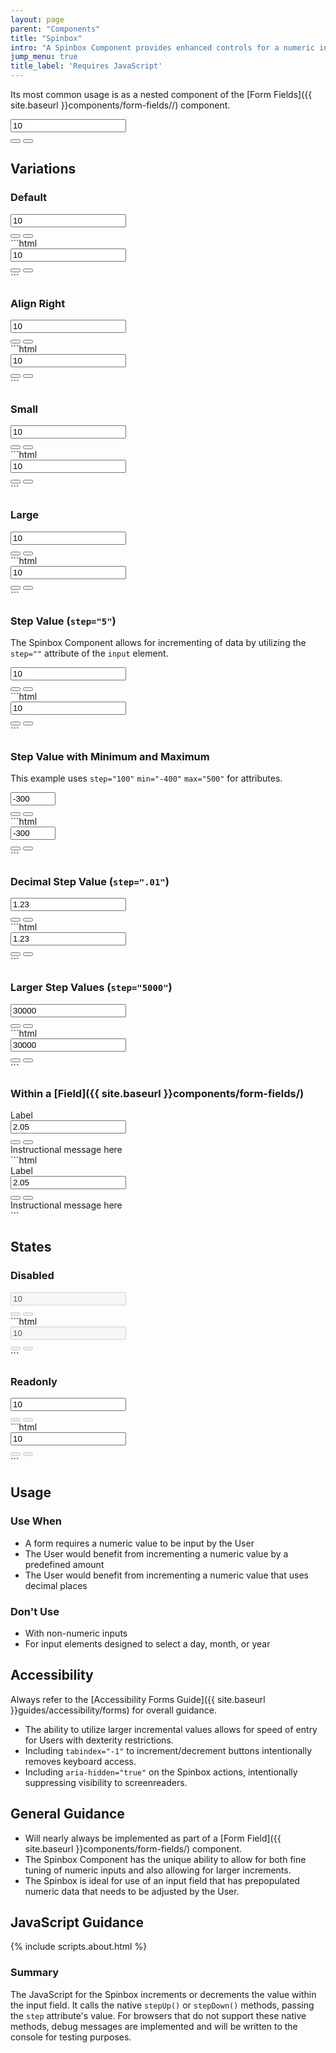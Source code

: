 ```yaml
---
layout: page
parent: "Components"
title: "Spinbox"
intro: "A Spinbox Component provides enhanced controls for a numeric input, designed to expedite data entry."
jump_menu: true
title_label: 'Requires JavaScript'
---
```


Its most common usage is as a nested component of the [Form Fields]({{ site.baseurl }}components/form-fields//) component.

<div class="ds-preview">
  <div class="fsa-spinbox">
    <div class="fsa-spinbox__number">
      <input class="fsa-input fsa-spinbox__input" id="lorem-ipsum-amount__1234sdfbu" name="lorem-ipsum-amount__1234sdfbu" type="number" value="10">
    </div>
    <div class="fsa-spinbox__actions" aria-hidden="true">
      <button tabindex="-1" class="fsa-spinbox__btn fsa-spinbox__btn--increment" type="button" data-behavior="spinbox-spin" title="Increase"></button>
      <button tabindex="-1" class="fsa-spinbox__btn fsa-spinbox__btn--decrement" type="button" data-behavior="spinbox-spin" title="Decrease"></button>
    </div>
  </div>
</div>

## Variations

### Default

<div class="ds-preview">
  <div class="fsa-spinbox">
    <div class="fsa-spinbox__number">
      <input class="fsa-input fsa-spinbox__input" id="lorem-ipsum-amount__hsus" name="lorem-ipsum-amount" type="number" value="10">
    </div>
    <div class="fsa-spinbox__actions" aria-hidden="true">
      <button tabindex="-1" class="fsa-spinbox__btn fsa-spinbox__btn--increment" type="button" data-behavior="spinbox-spin" title="Increase"></button>
      <button tabindex="-1" class="fsa-spinbox__btn fsa-spinbox__btn--decrement" type="button" data-behavior="spinbox-spin" title="Decrease"></button>
    </div>
  </div>
</div>
```html
<div class="fsa-spinbox">
  <div class="fsa-spinbox__number">
    <input class="fsa-input fsa-spinbox__input" id="lorem-ipsum-amount__hsus" name="lorem-ipsum-amount" type="number" value="10">
  </div>
  <div class="fsa-spinbox__actions" aria-hidden="true">
    <button tabindex="-1" class="fsa-spinbox__btn fsa-spinbox__btn--increment" type="button" data-behavior="spinbox-spin" title="Increase"></button>
    <button tabindex="-1" class="fsa-spinbox__btn fsa-spinbox__btn--decrement" type="button" data-behavior="spinbox-spin" title="Decrease"></button>
  </div>
</div>
```

### Align Right

<div class="ds-preview">
  <div class="fsa-spinbox fsa-spinbox--right">
    <div class="fsa-spinbox__number">
      <input class="fsa-input fsa-spinbox__input" id="lorem-ipsum-amount__9ssd" name="lorem-ipsum-amount" type="number" value="10">
    </div>
    <div class="fsa-spinbox__actions" aria-hidden="true">
      <button tabindex="-1" class="fsa-spinbox__btn fsa-spinbox__btn--increment" type="button" data-behavior="spinbox-spin" title="Increase"></button>
      <button tabindex="-1" class="fsa-spinbox__btn fsa-spinbox__btn--decrement" type="button" data-behavior="spinbox-spin" title="Decrease"></button>
    </div>
  </div>
</div>
```html
<div class="fsa-spinbox fsa-spinbox--right">
  <div class="fsa-spinbox__number">
    <input class="fsa-input fsa-spinbox__input" id="lorem-ipsum-amount__9ssd" name="lorem-ipsum-amount" type="number" value="10">
  </div>
  <div class="fsa-spinbox__actions" aria-hidden="true">
    <button tabindex="-1" class="fsa-spinbox__btn fsa-spinbox__btn--increment" type="button" data-behavior="spinbox-spin" title="Increase"></button>
    <button tabindex="-1" class="fsa-spinbox__btn fsa-spinbox__btn--decrement" type="button" data-behavior="spinbox-spin" title="Decrease"></button>
  </div>
</div>
```

### Small

<div class="ds-preview">
  <div class="fsa-spinbox fsa-spinbox--small">
    <div class="fsa-spinbox__number">
      <input class="fsa-input fsa-input--small fsa-spinbox__input" id="lorem-ipsum-amount__445648" name="lorem-ipsum-amount__445648" type="number" value="10">
    </div>
    <div class="fsa-spinbox__actions" aria-hidden="true">
      <button tabindex="-1" class="fsa-spinbox__btn fsa-spinbox__btn--increment" type="button" data-behavior="spinbox-spin" title="Increase"></button>
      <button tabindex="-1" class="fsa-spinbox__btn fsa-spinbox__btn--decrement" type="button" data-behavior="spinbox-spin" title="Decrease"></button>
    </div>
  </div>
</div>
```html
<div class="fsa-spinbox fsa-spinbox--small">
  <div class="fsa-spinbox__number">
    <input class="fsa-input fsa-input--small fsa-spinbox__input" id="lorem-ipsum-amount__445648" name="lorem-ipsum-amount__445648" type="number" value="10">
  </div>
  <div class="fsa-spinbox__actions" aria-hidden="true">
    <button tabindex="-1" class="fsa-spinbox__btn fsa-spinbox__btn--increment" type="button" data-behavior="spinbox-spin" title="Increase"></button>
    <button tabindex="-1" class="fsa-spinbox__btn fsa-spinbox__btn--decrement" type="button" data-behavior="spinbox-spin" title="Decrease"></button>
  </div>
</div>
```

### Large

<div class="ds-preview">
  <div class="fsa-spinbox fsa-spinbox--large">
    <div class="fsa-spinbox__number">
      <input class="fsa-input fsa-input--large fsa-spinbox__input" id="lorem-ipsum-amount__64539781354" name="lorem-ipsum-amount__64539781354" type="number" value="10">
    </div>
    <div class="fsa-spinbox__actions" aria-hidden="true">
      <button tabindex="-1" class="fsa-spinbox__btn fsa-spinbox__btn--increment" type="button" data-behavior="spinbox-spin" title="Increase"></button>
      <button tabindex="-1" class="fsa-spinbox__btn fsa-spinbox__btn--decrement" type="button" data-behavior="spinbox-spin" title="Decrease"></button>
    </div>
  </div>
</div>
```html
<div class="fsa-spinbox fsa-spinbox--large">
  <div class="fsa-spinbox__number">
    <input class="fsa-input fsa-input--large fsa-spinbox__input" id="lorem-ipsum-amount__64539781354" name="lorem-ipsum-amount__64539781354" type="number" value="10">
  </div>
  <div class="fsa-spinbox__actions" aria-hidden="true">
    <button tabindex="-1" class="fsa-spinbox__btn fsa-spinbox__btn--increment" type="button" data-behavior="spinbox-spin" title="Increase"></button>
    <button tabindex="-1" class="fsa-spinbox__btn fsa-spinbox__btn--decrement" type="button" data-behavior="spinbox-spin" title="Decrease"></button>
  </div>
</div>
```

### Step Value (`step="5"`)

The Spinbox Component allows for incrementing of data by utilizing the `step=""` attribute of the `input` element.

<div class="ds-preview">
  <div class="fsa-spinbox">
    <div class="fsa-spinbox__number">
      <input class="fsa-input fsa-spinbox__input" id="lorem-ipsum-amount__5s5s5ga4s4g" name="lorem-ipsum-amount__5s5s5ga4s4g" type="number" value="10" step="5">
    </div>
    <div class="fsa-spinbox__actions" aria-hidden="true">
      <button tabindex="-1" class="fsa-spinbox__btn fsa-spinbox__btn--increment" type="button" data-behavior="spinbox-spin" title="Increase"></button>
      <button tabindex="-1" class="fsa-spinbox__btn fsa-spinbox__btn--decrement" type="button" data-behavior="spinbox-spin" title="Decrease"></button>
    </div>
  </div>
</div>
```html
<div class="fsa-spinbox">
  <div class="fsa-spinbox__number">
    <input class="fsa-input fsa-spinbox__input" id="lorem-ipsum-amount__5s5s5ga4s4g" name="lorem-ipsum-amount__5s5s5ga4s4g" type="number" value="10" step="5">
  </div>
  <div class="fsa-spinbox__actions" aria-hidden="true">
    <button tabindex="-1" class="fsa-spinbox__btn fsa-spinbox__btn--increment" type="button" data-behavior="spinbox-spin" title="Increase"></button>
    <button tabindex="-1" class="fsa-spinbox__btn fsa-spinbox__btn--decrement" type="button" data-behavior="spinbox-spin" title="Decrease"></button>
  </div>
</div>
```

### Step Value with Minimum and Maximum

This example uses `step="100"` `min="-400"` `max="500"` for attributes.

<div class="ds-preview">
  <div class="fsa-spinbox">
    <div class="fsa-spinbox__number">
      <input class="fsa-input fsa-spinbox__input" id="lorem-ipsum-amount__jdj8r8cjd7777" name="lorem-ipsum-amount__jdj8r8cjd7777" type="number" value="-300" step="100" min="-400" max="500">
    </div>
    <div class="fsa-spinbox__actions" aria-hidden="true">
      <button tabindex="-1" class="fsa-spinbox__btn fsa-spinbox__btn--increment" type="button" data-behavior="spinbox-spin" title="Increase"></button>
      <button tabindex="-1" class="fsa-spinbox__btn fsa-spinbox__btn--decrement" type="button" data-behavior="spinbox-spin" title="Decrease"></button>
    </div>
  </div>
</div>
```html
<div class="fsa-spinbox">
  <div class="fsa-spinbox__number">
    <input class="fsa-input fsa-spinbox__input" id="lorem-ipsum-amount__jdj8r8cjd7777" name="lorem-ipsum-amount__jdj8r8cjd7777" type="number" value="-300" step="100" min="-400" max="500">
  </div>
  <div class="fsa-spinbox__actions" aria-hidden="true">
    <button tabindex="-1" class="fsa-spinbox__btn fsa-spinbox__btn--increment" type="button" data-behavior="spinbox-spin" title="Increase"></button>
    <button tabindex="-1" class="fsa-spinbox__btn fsa-spinbox__btn--decrement" type="button" data-behavior="spinbox-spin" title="Decrease"></button>
  </div>
</div>
```

### Decimal Step Value (`step=".01"`)

<div class="ds-preview">
  <div class="fsa-spinbox">
    <div class="fsa-spinbox__number">
      <input class="fsa-input fsa-spinbox__input" id="lorem-ipsum-amount__5yhsgret" name="lorem-ipsum-amount__5yhsgret" type="number" value="1.23" step=".01">
    </div>
    <div class="fsa-spinbox__actions" aria-hidden="true">
      <button tabindex="-1" class="fsa-spinbox__btn fsa-spinbox__btn--increment" type="button" data-behavior="spinbox-spin" title="Increase"></button>
      <button tabindex="-1" class="fsa-spinbox__btn fsa-spinbox__btn--decrement" type="button" data-behavior="spinbox-spin" title="Decrease"></button>
    </div>
  </div>
</div>
```html
<div class="fsa-spinbox">
  <div class="fsa-spinbox__number">
    <input class="fsa-input fsa-spinbox__input" id="lorem-ipsum-amount__5yhsgret" name="lorem-ipsum-amount__5yhsgret" type="number" value="1.23" step=".01">
  </div>
  <div class="fsa-spinbox__actions" aria-hidden="true">
    <button tabindex="-1" class="fsa-spinbox__btn fsa-spinbox__btn--increment" type="button" data-behavior="spinbox-spin" title="Increase"></button>
    <button tabindex="-1" class="fsa-spinbox__btn fsa-spinbox__btn--decrement" type="button" data-behavior="spinbox-spin" title="Decrease"></button>
  </div>
</div>
```

### Larger Step Values (`step="5000"`)

<div class="ds-preview">
  <div class="fsa-spinbox">
    <div class="fsa-spinbox__number">
      <input class="fsa-input fsa-spinbox__input" id="lorem-ipsum-amount__ujsjj77" name="lorem-ipsum-amount__ujsjj77" type="number" value="30000" step="5000">
    </div>
    <div class="fsa-spinbox__actions" aria-hidden="true">
      <button tabindex="-1" class="fsa-spinbox__btn fsa-spinbox__btn--increment" type="button" data-behavior="spinbox-spin" title="Increase"></button>
      <button tabindex="-1" class="fsa-spinbox__btn fsa-spinbox__btn--decrement" type="button" data-behavior="spinbox-spin" title="Decrease"></button>
    </div>
  </div>
</div>
```html
<div class="fsa-spinbox">
  <div class="fsa-spinbox__number">
    <input class="fsa-input fsa-spinbox__input" id="lorem-ipsum-amount__ujsjj77" name="lorem-ipsum-amount__ujsjj77" type="number" value="30000" step="5000">
  </div>
  <div class="fsa-spinbox__actions" aria-hidden="true">
    <button tabindex="-1" class="fsa-spinbox__btn fsa-spinbox__btn--increment" type="button" data-behavior="spinbox-spin" title="Increase"></button>
    <button tabindex="-1" class="fsa-spinbox__btn fsa-spinbox__btn--decrement" type="button" data-behavior="spinbox-spin" title="Decrease"></button>
  </div>
</div>
```

### Within a [Field]({{ site.baseurl }}components/form-fields/)

<div class="ds-preview">
  <div class="fsa-field">
    <label class="fsa-field__label" for="spinbox-example">Label</label>
    <div class="fsa-field__item">
      <div class="fsa-spinbox">
        <div class="fsa-spinbox__number">
          <input class="fsa-input fsa-spinbox__input" id="spinbox-example" aria-describedby="lorem-1234-help-2" name="spinbox-example" type="number" value="2.05" step=".01">
        </div>
        <div class="fsa-spinbox__actions" aria-hidden="true">
          <button tabindex="-1" class="fsa-spinbox__btn fsa-spinbox__btn--increment" type="button" data-behavior="spinbox-spin" title="Increase"></button>
          <button tabindex="-1" class="fsa-spinbox__btn fsa-spinbox__btn--decrement" type="button" data-behavior="spinbox-spin" title="Decrease"></button>
        </div>
      </div>
    </div>
    <span class="fsa-field__help" id="lorem-1234-help-2">Instructional message here</span>
  </div>
</div>
```html
<div class="fsa-field">
  <label class="fsa-field__label" for="spinbox-example">Label</label>
  <div class="fsa-field__item">
    <div class="fsa-spinbox">
      <div class="fsa-spinbox__number">
        <input class="fsa-input fsa-spinbox__input" id="spinbox-example" aria-describedby="lorem-1234-help-2" name="spinbox-example" type="number" value="2.05" step=".01">
      </div>
      <div class="fsa-spinbox__actions" aria-hidden="true">
        <button tabindex="-1" class="fsa-spinbox__btn fsa-spinbox__btn--increment" type="button" data-behavior="spinbox-spin" title="Increase"></button>
        <button tabindex="-1" class="fsa-spinbox__btn fsa-spinbox__btn--decrement" type="button" data-behavior="spinbox-spin" title="Decrease"></button>
      </div>
    </div>
  </div>
  <span class="fsa-field__help" id="lorem-1234-help-2">Instructional message here</span>
</div>
```

## States

### Disabled

<div class="ds-preview">
  <div class="fsa-spinbox">
    <div class="fsa-spinbox__number">
      <input disabled="disabled" class="fsa-input fsa-spinbox__input" id="lorem-ipsum-amount-654asdf" name="lorem-ipsum-amount-654asdf" type="number" value="10">
    </div>
    <div class="fsa-spinbox__actions" aria-hidden="true">
      <button disabled="disabled" tabindex="-1" class="fsa-spinbox__btn fsa-spinbox__btn--increment" type="button" data-behavior="spinbox-spin" title="Increase"></button>
      <button disabled="disabled" tabindex="-1" class="fsa-spinbox__btn fsa-spinbox__btn--decrement" type="button" data-behavior="spinbox-spin" title="Decrease"></button>
    </div>
  </div>
</div>
```html
<div class="fsa-spinbox">
  <div class="fsa-spinbox__number">
    <input disabled="disabled" class="fsa-input fsa-spinbox__input" id="lorem-ipsum-amount-654asdf" name="lorem-ipsum-amount-654asdf" type="number" value="10">
  </div>
  <div class="fsa-spinbox__actions" aria-hidden="true">
    <button disabled="disabled" tabindex="-1" class="fsa-spinbox__btn fsa-spinbox__btn--increment" type="button" data-behavior="spinbox-spin" title="Increase"></button>
    <button disabled="disabled" tabindex="-1" class="fsa-spinbox__btn fsa-spinbox__btn--decrement" type="button" data-behavior="spinbox-spin" title="Decrease"></button>
  </div>
</div>
```

### Readonly

<div class="ds-preview">
  <div class="fsa-spinbox">
    <div class="fsa-spinbox__number">
      <input readonly="readonly" class="fsa-input fsa-spinbox__input" id="lorem-ipsum-amount-77shs93" name="lorem-ipsum-amount-77shs93" type="number" value="10">
    </div>
    <div class="fsa-spinbox__actions" aria-hidden="true">
      <button disabled="disabled" tabindex="-1" class="fsa-spinbox__btn fsa-spinbox__btn--increment" type="button" data-behavior="spinbox-spin" title="Increase"></button>
      <button disabled="disabled" tabindex="-1" class="fsa-spinbox__btn fsa-spinbox__btn--decrement" type="button" data-behavior="spinbox-spin" title="Decrease"></button>
    </div>
  </div>
</div>
```html
<div class="fsa-spinbox">
  <div class="fsa-spinbox__number">
    <input readonly="readonly" class="fsa-input fsa-spinbox__input" id="lorem-ipsum-amount-77shs93" name="lorem-ipsum-amount-77shs93" type="number" value="10">
  </div>
  <div class="fsa-spinbox__actions" aria-hidden="true">
    <button disabled="disabled" tabindex="-1" class="fsa-spinbox__btn fsa-spinbox__btn--increment" type="button" data-behavior="spinbox-spin" title="Increase"></button>
    <button disabled="disabled" tabindex="-1" class="fsa-spinbox__btn fsa-spinbox__btn--decrement" type="button" data-behavior="spinbox-spin" title="Decrease"></button>
  </div>
</div>
```

## Usage

### Use When

* A form requires a numeric value to be input by the User
* The User would benefit from incrementing a numeric value by a predefined amount
* The User would benefit from incrementing a numeric value that uses decimal places

### Don't Use

* With non-numeric inputs
* For input elements designed to select a day, month, or year

## Accessibility

Always refer to the [Accessibility Forms Guide]({{ site.baseurl }}guides/accessibility/forms) for overall guidance.

* The ability to utilize larger incremental values allows for speed of entry for Users with dexterity restrictions.
* Including `tabindex="-1"` to increment/decrement buttons intentionally removes keyboard access.
* Including `aria-hidden="true"` on the Spinbox actions, intentionally suppressing visibility to screenreaders.

## General Guidance

* Will nearly always be implemented as part of a [Form Field]({{ site.baseurl }}components/form-fields/) component.
* The Spinbox Component has the unique ability to allow for both fine tuning of numeric inputs and also allowing for larger increments.
* The Spinbox is ideal for use of an input field that has prepopulated numeric data that needs to be adjusted by the User.

## JavaScript Guidance

{% include scripts.about.html %}

### Summary

The JavaScript for the Spinbox increments or decrements the value within the input field. It calls the native `stepUp()` or `stepDown()` methods, passing the `step` attribute's value. For browsers that do not support these native methods, debug messages are implemented and will be written to the console for testing purposes.
